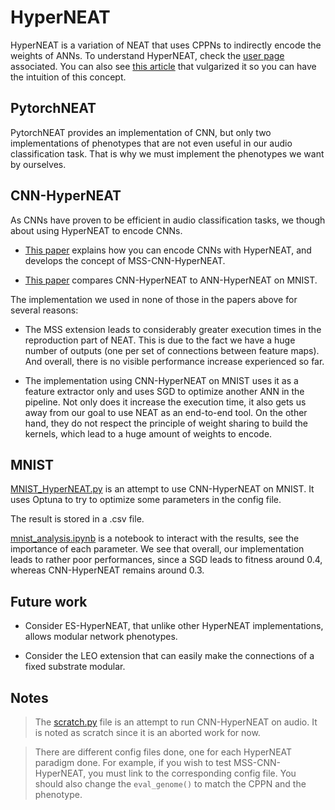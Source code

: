 # HyperNEAT

HyperNEAT is a variation of NEAT that uses CPPNs to indirectly
encode the weights of ANNs. To understand HyperNEAT, check
the [user page](http://eplex.cs.ucf.edu/hyperNEATpage/) associated. 
You can also see [this article](https://towardsdatascience.com/hyperneat-powerful-indirect-neural-network-evolution-fba5c7c43b7b)
that vulgarized it so you can have the intuition of this concept.

## PytorchNEAT

PytorchNEAT provides an implementation of CNN, but only two implementations of phenotypes
that are not even useful in our audio classification task. That is why we must implement
the phenotypes we want by ourselves. 

## CNN-HyperNEAT

As CNNs have proven to be efficient in audio classification tasks, we though about 
using HyperNEAT to encode CNNs. 

* [This paper](https://dl.acm.org/doi/pdf/10.1145/3205455.3205459) explains how you can encode
CNNs with HyperNEAT, and develops the concept of MSS-CNN-HyperNEAT. 

* [This paper](https://arxiv.org/pdf/1312.5355.pdf) compares CNN-HyperNEAT to ANN-HyperNEAT
on MNIST. 

The implementation we used in none of those in the papers above for several reasons:

* The MSS extension leads to considerably greater execution times in the reproduction part of NEAT.
This is due to the fact we have a huge number of outputs (one per set of connections between feature maps).
And overall, there is no visible performance increase experienced so far.

* The implementation using CNN-HyperNEAT on MNIST uses it as a feature extractor only and uses SGD to
optimize another ANN in the pipeline. Not only does it increase the execution time, it also gets us away from
our goal to use NEAT as an end-to-end tool. On the other hand, they do not respect the principle of weight sharing to build
the kernels, which lead to a huge amount of weights to encode.

## MNIST

[MNIST_HyperNEAT.py](MNIST_HyperNEAT.py) is an attempt to use CNN-HyperNEAT on MNIST. It uses Optuna
to try to optimize some parameters in the config file. 

The result is stored in a .csv file.

[mnist_analysis.ipynb](mnist_analysis.ipynb) is a notebook to interact with the results, see the importance of each parameter.
We see that overall, our implementation leads to rather poor performances, since a SGD leads to fitness around 0.4, whereas
CNN-HyperNEAT remains around 0.3.

## Future work

* Consider ES-HyperNEAT, that unlike other HyperNEAT implementations, allows
modular network phenotypes.

* Consider the LEO extension that can easily make the connections of a fixed substrate modular.

## Notes

> The [scratch.py](scratch.py) file is an attempt to run CNN-HyperNEAT on audio. It is noted
> as scratch since it is an aborted work for now.

> There are different config files done, one for each HyperNEAT paradigm done.
> For example, if you wish to test MSS-CNN-HyperNEAT, you must link to the corresponding 
> config file. You should also change the ```eval_genome()``` to match the 
> CPPN and the phenotype.